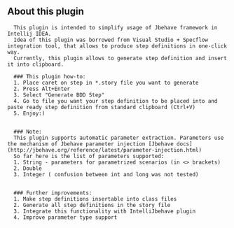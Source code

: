 ## About this plugin

      This plugin is intended to simplify usage of Jbehave framework in Intellij IDEA.
      Idea of this plugin was borrowed from Visual Studio + Specflow integration tool, that allows to produce step definitions in one-click way.
      Currently, this plugin allows to generate step definition and insert it into clipboard.

      ### This plugin how-to:
      1. Place caret on step in *.story file you want to generate
      2. Press Alt+Enter
      3. Select "Generate BDD Step"
      4. Go to file you want your step definition to be placed into and paste ready step definition from standard clipboard (Ctrl+V)
      5. Enjoy:)


      ### Note:
      This plugin supports automatic parameter extraction. Parameters use the mechanism of Jbehave parameter injection [Jbehave docs](http://jbehave.org/reference/latest/parameter-injection.html)
      So far here is the list of parameters supported:
      1. String - parameters for parametrized scenarios (in <> brackets)
      2. Double
      3. Integer ( confusion between int and long was not tested)


      ### Further improvements:
      1. Make step definitions insertable into class files
      2. Generate all step definitions in the story file
      3. Integrate this functionality with IntelliJbehave plugin
      4. Improve parameter type support